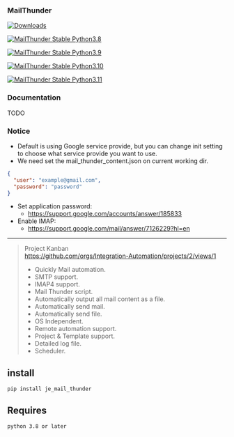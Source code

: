 ### MailThunder

[![Downloads](https://static.pepy.tech/badge/je-mail-thunder)](https://pepy.tech/project/je-mail-thunder)

[![MailThunder Stable Python3.8](https://github.com/Intergration-Automation-Testing/MailThunder/actions/workflows/mail_thunder_stable_python3_8.yml/badge.svg)](https://github.com/Intergration-Automation-Testing/MailThunder/actions/workflows/mail_thunder_stable_python3_8.yml)

[![MailThunder Stable Python3.9](https://github.com/Intergration-Automation-Testing/MailThunder/actions/workflows/mail_thunder_stable_python3_9.yml/badge.svg)](https://github.com/Intergration-Automation-Testing/MailThunder/actions/workflows/mail_thunder_stable_python3_9.yml)

[![MailThunder Stable Python3.10](https://github.com/Intergration-Automation-Testing/MailThunder/actions/workflows/mail_thunder_stable_python3_10.yml/badge.svg)](https://github.com/Intergration-Automation-Testing/MailThunder/actions/workflows/mail_thunder_stable_python3_10.yml)

[![MailThunder Stable Python3.11](https://github.com/Intergration-Automation-Testing/MailThunder/actions/workflows/mail_thunder_stable_python3_11.yml/badge.svg)](https://github.com/Intergration-Automation-Testing/MailThunder/actions/workflows/mail_thunder_stable_python3_11.yml)

### Documentation
TODO

### Notice
* Default is using Google service provide, but you can change init setting to choose what service provide you want to use.
* We need set the mail_thunder_content.json on current working dir.
``` json
{
  "user": "example@gmail.com",
  "password": "password"
}
```
* Set application password:
  * https://support.google.com/accounts/answer/185833
* Enable IMAP:
  * https://support.google.com/mail/answer/7126229?hl=en
---

> Project Kanban \
> https://github.com/orgs/Integration-Automation/projects/2/views/1
> * Quickly Mail automation.
> * SMTP support.
> * IMAP4 support.
> * Mail Thunder script.
> * Automatically output all mail content as a file.
> * Automatically send mail.
> * Automatically send file.
> * OS Independent.
> * Remote automation support.
> * Project & Template support.
> * Detailed log file.
> * Scheduler.

## install 

```
pip install je_mail_thunder
```

## Requires

```
python 3.8 or later
```